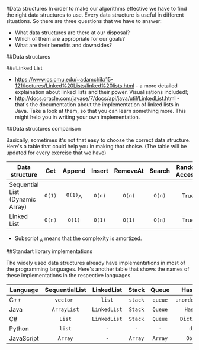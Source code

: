 #Data structures
In order to make our algorithms effective we have to find the right data structures to use. Every data structure is useful in different situations. So there are three questions that we have to answer:
* What data structures are there at our disposal?
* Which of them are appropriate for our goals?
* What are their benefits and downsides?

##Data structures

###Linked List
* https://www.cs.cmu.edu/~adamchik/15-121/lectures/Linked%20Lists/linked%20lists.html - a more detailed explaination about linked lists and their power. Visualisations included!;
* http://docs.oracle.com/javase/7/docs/api/java/util/LinkedList.html - that's the documentation about the implementation of linked lists in Java. Take a look at them, so that you can learn something more. This might help you in writing your own implementation.

##Data structures comparison

Basically, sometimes it's not that easy to choose the correct data structure. Here's a table that could help you in making that choise. (The table will be updated for every exercise that we have)

| Data structure  | Get | Append | Insert | RemoveAt  | Search | Random Access? |
|-----------------|:---:|:------:|:------:|:---------:|:------:|:------:|
| Sequential List (Dynamic Array)  | `O(1)`  | `O(1)`<sub>A</sub> | `O(n)` | `O(n)` | `O(n)` | True |
| Linked List | `O(n)`  | `O(1)` | `O(1)` | `O(1)` | `O(n)` | True |

* Subscript <sub>A</sub> means that the complexity is amortized.

##Standart library implementations

The widely used data structures already have implementations in most of the programming languages.
Here's another table that shows the names of these implementations in the respective languages.

| Language  | SequentialList | LinkedList | Stack | Queue  | HashMap | Set | BST |
|-----------------|:---:|:------:|:------:|:---------:|:------:|:------:|:------:|
| C++ | `vector `  | `list` | `stack` | `queue` | `unordered_map` | `unordered_set` | `map` |
| Java | `ArrayList`  | `LinkedList` | `Stack` | `Queue` | `HashMap` | `HashSet` | `-` |
| C# | `List`  | `LinkedList` | `Stack` | `Queue` | `Dictionary` | `HashSet` | `SortedDictionary` |
| Python | `list`  | `-` | `-` | `-` | `dict` | `set` | `OrderedDict` |
| JavaScript | `Array`  | `-` | `Array` | `Array` | `Object` | `-` | `-` |
